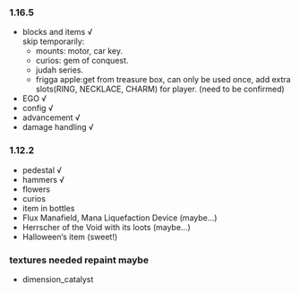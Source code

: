 ### 1.16.5

- blocks and items √  
  skip temporarily:
  - mounts: motor, car key.
  - curios: gem of conquest.
  - judah series.
  - frigga apple:get from treasure box, can only be used once, add extra slots(RING, NECKLACE, CHARM) for player. (need
    to be confirmed)
- EGO √
- config √
- advancement √
- damage handling √

### 1.12.2

- pedestal √
- hammers √  
- flowers
- curios
- item in bottles
- Flux Manafield, Mana Liquefaction Device (maybe...)
- Herrscher of the Void with its loots (maybe...)
- Halloween‘s item (sweet!)

### textures needed repaint maybe

- dimension_catalyst